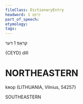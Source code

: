 ```yaml
---
fileClass: DictionaryEntry
headword: קראָפּ 1
part_of_speech: 
etymology: 
tags: 
---
```

קראָפּ 1
דער

{CEYD}
dill

NORTHEASTERN
==============

kʀop {LITHUANIA, Vilnius, 54257}

SOUTHEASTERN 
